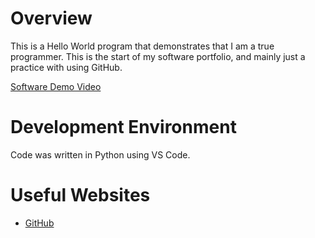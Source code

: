 # Overview

This is a Hello World program that demonstrates that I am a true programmer. This is the start of my software portfolio, and mainly just a practice with using GitHub.

[Software Demo Video](https://www.youtube.com/watch?v=dQw4w9WgXcQ)

# Development Environment

Code was written in Python using VS Code.

# Useful Websites

* [GitHub](https://github.com/)
